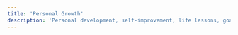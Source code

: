 ```yaml
---
title: 'Personal Growth'
description: 'Personal development, self-improvement, life lessons, goal setting, and individual growth strategies.'
---
```

